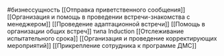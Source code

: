 #бизнессущность 
[[Отправка приветственного сообщения]]
[[Организация и помощь в проведении встречи-знакомства с менеджером]]
[[Проведение адаптационной встречи]] 
[[Помощь в организации общих встреч]] типа Induction
[[Отслеживание испытательного срока]]
[[Организация и проведение корректирующих мероприятий]]
[[Прикрепление сотрудника к программе ДМС]]
